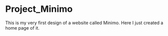# Project_Minimo
This is my very first design of a website called Minimo. Here I just created a home page of it. 
